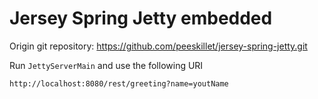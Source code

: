Jersey Spring Jetty embedded
==============
Origin git repository: https://github.com/peeskillet/jersey-spring-jetty.git

Run `JettyServerMain` and use the following URI

    http://localhost:8080/rest/greeting?name=youtName


